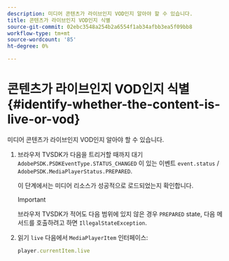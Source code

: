```yaml
---
description: 미디어 콘텐츠가 라이브인지 VOD인지 알아야 할 수 있습니다.
title: 콘텐츠가 라이브인지 VOD인지 식별
source-git-commit: 02ebc3548a254b2a6554f1ab34afbb3ea5f09bb8
workflow-type: tm+mt
source-wordcount: '85'
ht-degree: 0%

---
```


# 콘텐츠가 라이브인지 VOD인지 식별{#identify-whether-the-content-is-live-or-vod}

미디어 콘텐츠가 라이브인지 VOD인지 알아야 할 수 있습니다.

1. 브라우저 TVSDK가 다음을 트리거할 때까지 대기 `AdobePSDK.PSDKEventType.STATUS_CHANGED` 이 있는 이벤트 `event.status` / `AdobePSDK.MediaPlayerStatus.PREPARED`.

   이 단계에서는 미디어 리소스가 성공적으로 로드되었는지 확인합니다.

   >[!IMPORTANT]
   >
   >브라우저 TVSDK가 적어도 다음 범위에 있지 않은 경우 `PREPARED` state, 다음 메서드를 호출하려고 하면 `IllegalStateException`.

1. 읽기 `live` 다음에서 `MediaPlayerItem` 인터페이스:

   ```js
   player.currentItem.live
   ```
